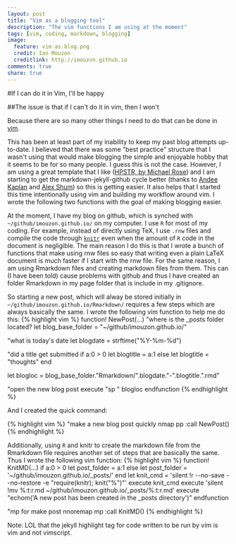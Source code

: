 ```yaml
---
layout: post
title: "Vim as a blogging tool"
description: "The vim functions I am using at the moment"
tags: [vim, coding, markdown, blogging]
image:
  feature: vim-as-blog.png
  credit: Ian Mouzon 
  creditlink: http://imouzon.github.io
comments: true
share: true
---
```


#If I can do it in Vim, I'll be happy

##The issue is that if I can't do it in vim, then I won't

Because there are so many other things I need to do that can be done in [vim](http://www.youtube.com/watch?v=p6K4iIMlouI).

This has been at least part of my inability to keep my past blog attempts up-to-date.
I believed that there was some "best practice" structure that I wasn't using
that would make blogging the simple and enjoyable hobby that it seems to be 
for so many people.
I guess this is not the case. 
However, I am using a great template that I like
([HPSTR, by Michael Rose](https://mademistakes.com/articles/hpstr-jekyll-theme/))
and I am starting to get the markdown-jekyll-github cycle better 
(thanks to [Andee Kaplan](http://www.andeekaplan.com) 
and 
[Alex Shum](http://www.alshum.com))
so this is getting easier.
It also helps that I started this time intentionally using vim and building my 
workflow around vim. I wrote the following two functions with the goal of making
blogging easier.

At the moment, I have my blog on github, which is synched with
`~/github/imouzon.github.io/` on my computer.
I use `R` for most of my coding. 
For example, instead of directly using TeX, 
I use `.rnw` files and compile the code through [`knitr`](http://yihui.name/knitr) 
even when the amount of `R` code in the document is negligible.
The main reason I do this is that I wrote a bunch of functions that make
using rnw files so easy that writing even a plain LaTeX document 
is much faster if I start with the rnw file.
For the same reason, I am using Rmarkdown files and creating 
markdown files from them. This can (I have been told) cause problems
with github and thus I have created an folder Rmarkdown in my page folder that
is include in my .gitignore. 

So starting a new post, which will alway be stored initially 
in `~/github/imouzon.github.io/Rmarkdown/` requires
a few steps which are always basically the same.
I wrote the following vim function to help me do this:
{% highlight vim %}
function! NewPost(...)
   "where is the _posts folder located?
   let blog_base_folder = "~/github/imouzon.github.io/"

   "what is today's date
   let blogdate = strftime("%Y-%m-%d")

   "did a title get submitted
   if a:0 > 0
      let blogtitle = a:1
   else
      let blogtitle = "thoughts"
   end

   let blogloc = blog_base_folder."Rmarkdown/".blogdate."-".blogtitle.".rmd"

   "open the new blog post
   execute "sp " blogloc
endfunction
{% endhighlight %}

And I created the quick command: 

{% highlight vim %}
"make a new blog post quickly
nmap <Leader>pp :call NewPost()<CR>
{% endhighlight %}

Additionally, 
using `R` and knitr to create the markdown file from the Rmarkdown file
requires another set of steps that are basically the same.
Thus I wrote the following vim function:
{% highlight vim %}
   function! KnitMD(...)
      if a:0 > 0
         let post_folder = a:1
      else
         let post_folder = '~/github/imouzon.github.io/_posts/'
      end
      let knit_cmd = 'silent !r --no-save --no-restore -e "require(knitr); knit(\"%\")"'
      execute knit_cmd
      execute 'silent !mv %:t:r.md ~/github/imouzon.github.io/_posts/%:t:r.md'
      execute "echom(\'A new post has been created in the _posts directory\')"
   endfunction

   "mp for make post
   nnoremap <silent> <Leader>mp :call KnitMD()<CR>
{% endhighlight %}

Note: LOL that the jekyll highlight tag for code written to be run by vim is vim and not vimscript.

